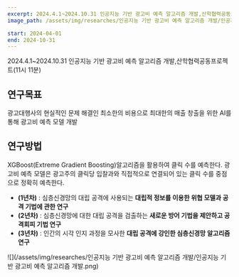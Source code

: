 ```yaml
---
excerpt: 2024.4.1~2024.10.31 인공지능 기반 광고비 예측 알고리즘 개발,산학협력공동프로젝트(11시 11분) 
image_path: /assets/img/researches/인공지능 기반 광고비 예측 알고리즘 개발/인공지능 기반 광고비 예측 알고리즘 개발.png

start: 2024-04-01
end: 2024-10-31
---
```


2024.4.1~2024.10.31 인공지능 기반 광고비 예측 알고리즘 개발,산학협력공동프로젝트(11시 11분) 

## 연구목표

광고대행사의 현실적인 문제 해결인 최소한의 비용으로 최대한의 매출 창출을 위한 AI를 통해 광고비 예측 모델 개발

## 연구방법
XGBoost(Extreme Gradient Boosting)알고리즘을 활용하여 클릭 수를 예측한다. 
광고비 예측 모델은 광고주의 클릭당 입찰과와 직접적으로 연결되어 있는 클릭 수를 중점으로 정확히 예측한다.

- **(1년차)** : 심층신경망의 대립 공격에 사용되는 **대립적 정보를 이용한 위협 모델과 공격 기법에 관한 연구**
- **(2년차)** : 심층신경망에 대한 대립 공격을 검출하는 **새로운 방어 기법을 제안하고 공격회피 기법 연구**
- **(3년차)** : 인간의 시각 인지 과정을 모사한 **대립 공격에 강인한 심층신경망 알고리즘 연구**


![](/assets/img/researches/인공지능 기반 광고비 예측 알고리즘 개발/인공지능 기반 광고비 예측 알고리즘 개발.png)
